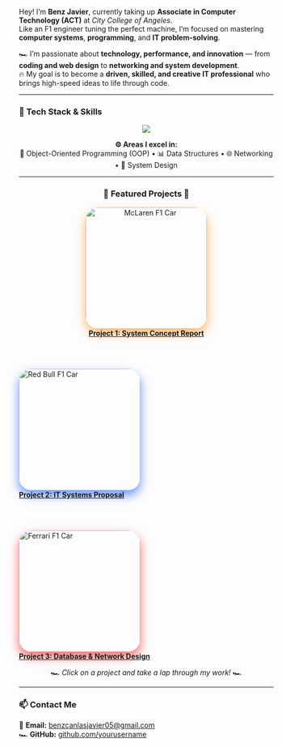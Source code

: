 Hey! I’m **Benz Javier**, currently taking up **Associate in Computer Technology (ACT)** at *City College of Angeles*.  
Like an F1 engineer tuning the perfect machine, I’m focused on mastering **computer systems**, **programming**, and **IT problem-solving**.

🏎️ I’m passionate about **technology, performance, and innovation** — from **coding and web design** to **networking and system development**.  
🔥 My goal is to become a **driven, skilled, and creative IT professional** who brings high-speed ideas to life through code.

---

### 🧠 Tech Stack & Skills  

<p align="center">
  <img src="https://skillicons.dev/icons?i=java,python,javascript,html,css,git,github,vscode,netbeans&theme=dark" />
</p>

<p align="center">
  <b>⚙️ Areas I excel in:</b><br>
  🧩 Object-Oriented Programming (OOP) • 📊 Data Structures • 🌐 Networking • 🧠 System Design
</p>

---

<h3 align="center">🏁 Featured Projects 🏁</h3>

<p align="center">

  <!-- Project 1 – McLaren Car -->
  <a href="https://docs.google.com/document/d/1_pft0aV4S7Varn34J7FPCqVZyPM1mMrgYIg4trXhZKo/edit?usp=drivesdk" target="_blank">
    <img alt="McLaren F1 Car" title="Project 1"
      src="https://media.tenor.com/bH1iP2Pqls0AAAAM/mclaren-f1.gif" width="240"
      style="border-radius:25px; box-shadow:0 10px 20px rgba(255,140,0,0.6); transition:transform 0.3s, box-shadow 0.3s;"
      onmouseover="this.style.transform='scale(1.15)'; this.style.boxShadow='0 20px 30px rgba(255,140,0,0.9)';"
      onmouseout="this.style.transform='scale(1)'; this.style.boxShadow='0 10px 20px rgba(255,140,0,0.6)';"/>
    <br><b>Project 1: System Concept Report</b>
  </a>

  <br><br>

  <!-- Project 2 – Red Bull Car -->
  <a href="https://docs.google.com/document/d/1CTLuepA-ARNKHA8OoR0z8Yapa-OmhtKpPawICcqWa_A/edit?usp=sharing" target="_blank">
    <img alt="Red Bull F1 Car" title="Project 2"
      src="https://media.tenor.com/uxTzWSp2I3EAAAAM/redbull-f1-car.gif" width="240"
      style="border-radius:25px; box-shadow:0 10px 20px rgba(0,80,255,0.6); transition:transform 0.3s, box-shadow 0.3s;"
      onmouseover="this.style.transform='scale(1.15)'; this.style.boxShadow='0 20px 30px rgba(0,80,255,0.9)';"
      onmouseout="this.style.transform='scale(1)'; this.style.boxShadow='0 10px 20px rgba(0,80,255,0.6)';"/>
    <br><b>Project 2: IT Systems Proposal</b>
  </a>

  <br><br>

  <!-- Project 3 – Ferrari Car -->
  <a href="https://docs.google.com/document/d/1TM05XjqK8tfkRDAfzmLQVk6TVrSO7-yDHLqnjbD41R4/edit?usp=drivesdk" target="_blank">
    <img alt="Ferrari F1 Car" title="Project 3"
      src="https://media.tenor.com/tcAoYpwsF94AAAAM/ferrari-formula1.gif" width="240"
      style="border-radius:25px; box-shadow:0 10px 20px rgba(255,0,0,0.6); transition:transform 0.3s, box-shadow 0.3s;"
      onmouseover="this.style.transform='scale(1.15)'; this.style.boxShadow='0 20px 30px rgba(255,0,0,0.9)';"
      onmouseout="this.style.transform='scale(1)'; this.style.boxShadow='0 10px 20px rgba(255,0,0,0.6)';"/>
    <br><b>Project 3: Database & Network Design</b>
  </a>

</p>

<p align="center">
  🏎️ <i>Click on a project and take a lap through my work!</i> 🏎️
</p>

---

### 📫 Contact Me  
📧 **Email:** [benzcanlasjavier05@gmail.com](mailto:benzcanlasjavier05@gmail.com)  
🏎️ **GitHub:** [github.com/yourusername](https://github.com/yourusername)
